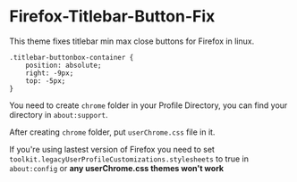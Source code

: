 # Firefox-Titlebar-Button-Fix
This theme fixes titlebar min max close buttons for Firefox in linux.

```
.titlebar-buttonbox-container {
    position: absolute;
    right: -9px;
    top: -5px;
}
```
You need to create `chrome` folder in your Profile Directory, you can find your directory in  `about:support`.

After creating `chrome` folder, put `userChrome.css` file in it.

If you're using lastest version of Firefox you need to set `toolkit.legacyUserProfileCustomizations.stylesheets` to true in `about:config` or **any userChrome.css themes won't work**
